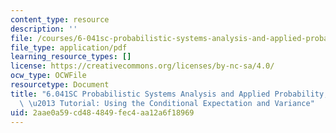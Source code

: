 ```yaml
---
content_type: resource
description: ''
file: /courses/6-041sc-probabilistic-systems-analysis-and-applied-probability-fall-2013/2aae0a59cd484849fec4aa12a6f18969_MIT6_041SCF13_Law_of_Total_Variance_300k.pdf
file_type: application/pdf
learning_resource_types: []
license: https://creativecommons.org/licenses/by-nc-sa/4.0/
ocw_type: OCWFile
resourcetype: Document
title: "6.041SC Probabilistic Systems Analysis and Applied Probability, Fall 2013Transcript\
  \ \u2013 Tutorial: Using the Conditional Expectation and Variance"
uid: 2aae0a59-cd48-4849-fec4-aa12a6f18969
---
```

